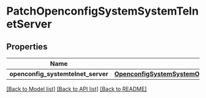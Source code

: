 # PatchOpenconfigSystemSystemTelnetServer

## Properties
Name | Type | Description | Notes
------------ | ------------- | ------------- | -------------
**openconfig_systemtelnet_server** | [**OpenconfigSystemSystemOpenconfigsystemsystemTelnetserver**](OpenconfigSystemSystemOpenconfigsystemsystemTelnetserver.md) |  | [optional] 

[[Back to Model list]](../README.md#documentation-for-models) [[Back to API list]](../README.md#documentation-for-api-endpoints) [[Back to README]](../README.md)


